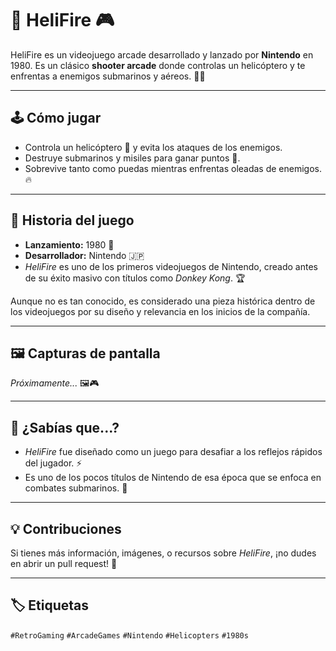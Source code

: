 # 🚁 HeliFire 🎮

HeliFire es un videojuego arcade desarrollado y lanzado por **Nintendo** en 1980. Es un clásico **shooter arcade** donde controlas un helicóptero y te enfrentas a enemigos submarinos y aéreos. 🌊💥

---

## 🕹️ Cómo jugar
- Controla un helicóptero 🚁 y evita los ataques de los enemigos.
- Destruye submarinos y misiles para ganar puntos 🎯.
- Sobrevive tanto como puedas mientras enfrentas oleadas de enemigos. 🔥

---

## 📜 Historia del juego
- **Lanzamiento:** 1980 📅
- **Desarrollador:** Nintendo 🇯🇵
- *HeliFire* es uno de los primeros videojuegos de Nintendo, creado antes de su éxito masivo con títulos como *Donkey Kong*. 🏆

Aunque no es tan conocido, es considerado una pieza histórica dentro de los videojuegos por su diseño y relevancia en los inicios de la compañía.

---

## 🖼️ Capturas de pantalla
*Próximamente...* 🖼️🎮

---

## 🤔 ¿Sabías que...?
- *HeliFire* fue diseñado como un juego para desafiar a los reflejos rápidos del jugador. ⚡
- Es uno de los pocos títulos de Nintendo de esa época que se enfoca en combates submarinos. 🌊

---

## 💡 Contribuciones
Si tienes más información, imágenes, o recursos sobre *HeliFire*, ¡no dudes en abrir un pull request! 🙌

---

## 🏷️ Etiquetas
`#RetroGaming` `#ArcadeGames` `#Nintendo` `#Helicopters` `#1980s`

